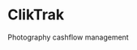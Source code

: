# ClikTrak
 Photography cashflow management

<!-- pyinstaller --onefile --distpath . ClikTrak.py -->